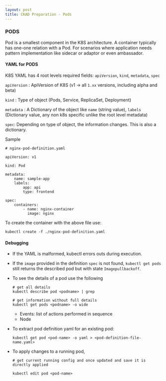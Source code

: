 ```yaml
---
layout: post
title: CKAD Preparation - Pods
---
```

<!-- Post Content -->

### PODS

Pod is a smallest component in the K8S architecture. A container typically has one-one relation with a Pod. For scenarios where application needs pattern implementation like sidecar or adaptor or even ambassador. 

#### YAML for PODS

K8S YAML has 4 root levels required fields: `apiVersion`, `kind`, `metadata`, `spec`

`apiVersion` : ApiVersion of K8S (v1 &rarr; all `1.xx` versions, including alpha and beta)

`kind` : Type of object (Pods, Service, ReplicaSet, Deployment)

`metadata` : A Dictionary of the object like `name` (string value), `labels` (Dictionary value, any non k8s specific unlike the root level metadata)

`spec`: Depending on type of object, the information changes. This is also a dictionary.

Sample

```
# nginx-pod-definition.yaml

apiVersion: v1

kind: Pod

metadata:
    name: sample-app
    labels:
        app: api
        type: frontend

spec:
    containers:
        - name: nginx-container
          image: nginx

```

To create the container with the above file use:

```
kubectl create -f ./nginx-pod-definition.yaml
```

#### Debugging

- If the YAML is malformed, kubectl errors outs during execution. 

- If the `image` provided in the definition `spec` is not found, `kubectl get pods` still returns the described pod but with state `Imagepullbackoff`. 

- To see the details of a pod use the following

    ```
    # get all details
    kubectl describe pod <podname> | grep

    # get information without full details
    kubectl get pods <podname> -o wide
    ```

    - Events: list of actions performed in sequence
    - Node

- To extract pod definition yaml for an existing pod:
    
    ```
    kubectl get pod <pod-name> -o yaml > <pod-definition-file-name.yaml>
    ```

- To apply changes to a running pod, 

    ```
    # get current running config and once updated and save it is directly applied

    kubectl edit pod <pod-name>
    ```
